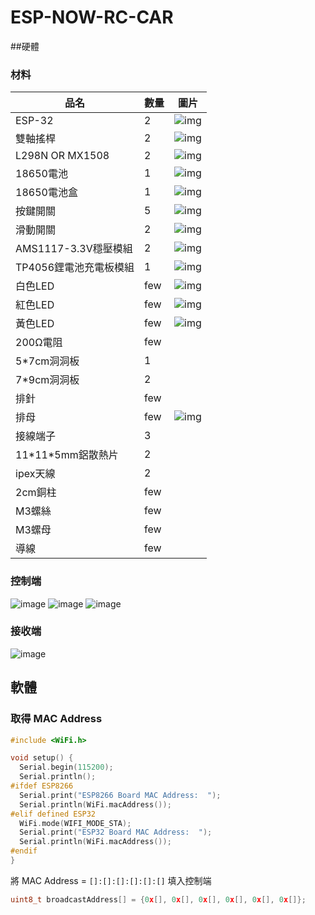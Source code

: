 # ESP-NOW-RC-CAR

##硬體

### 材料

| 品名                      |   數量   |               圖片                 |
| --------                  |-------- |           --------                 |
| ESP-32                    |   2     | ![img](img/NodeMCU-32S.jpg)        |
| 雙軸搖桿                   |   2     | ![img](img/joystick.jpg)           |
| L298N OR MX1508           |   2     | ![img](img/MX1508.jpg)             |
| 18650電池                  |   1    | ![img](img/18650-battery.jpg)       |
| 18650電池盒                |   1     | ![img](img/18650-battery-case.jpg) |
| 按鍵開關                   |   5     | ![img](img/button-switch.jpg)
| 滑動開關                   |   2     | ![img](img/slide-switch.jpg)
| AMS1117-3.3V穩壓模組       |   2     | ![img](img/AMS1117-3.3V.jpg)
| TP4056鋰電池充電板模組      |   1     | ![img](img/)
| 白色LED                    |   few   | ![img](img/)
| 紅色LED                    |   few   | ![img](img/)
| 黃色LED                    |   few   | ![img](img/)
| 200Ω電阻                   |   few   |
| 5\*7cm洞洞板               |   1   |
| 7\*9cm洞洞板               |   2   |
| 排針                       |   few   |
| 排母                       |   few   | ![img](img/pin-header.jpg)
| 接線端子                   |   3   |
| 11\*11\*5mm鋁散熱片        |   2   |
| ipex天線                   |   2   |
| 2cm銅柱                    |   few   |
| M3螺絲                     |   few   |
| M3螺母                     |   few   |
| 導線                       |   few   |

### 控制端
![image](img/control_top.jpg)
![image](img/control_front.jpg)
![image](img/control_open.jpg)

### 接收端
![image](img/romote.jpg)

## 軟體

### 取得 MAC Address

``` cpp
#include <WiFi.h>

void setup() {
  Serial.begin(115200);
  Serial.println();
#ifdef ESP8266
  Serial.print("ESP8266 Board MAC Address:  ");
  Serial.println(WiFi.macAddress());
#elif defined ESP32
  WiFi.mode(WIFI_MODE_STA);
  Serial.print("ESP32 Board MAC Address:  ");
  Serial.println(WiFi.macAddress());
#endif
}
```

將 MAC Address = `[]:[]:[]:[]:[]:[]` 填入控制端

``` cpp
uint8_t broadcastAddress[] = {0x[], 0x[], 0x[], 0x[], 0x[], 0x[]};
```
